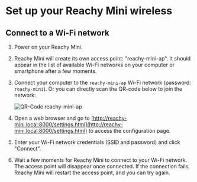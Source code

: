 # Set up your Reachy Mini wireless

## Connect to a Wi-Fi network

1. Power on your Reachy Mini.
2. Reachy Mini will create its own access point: "reachy-mini-ap". It should appear in the list of available Wi-Fi networks on your computer or smartphone after a few moments.
3. Connect your computer to the `reachy-mini-ap` Wi-Fi network (password: `reachy-mini`). Or you can directly scan the QR-code below to join the network:

   ![QR-Code reachy-mini-ap](./assets/qrcode-ap.png)

4. Open a web browser and go to [http://reachy-mini.local:8000/settings.html](http://reachy-mini.local:8000/settings.html) to access the configuration page.
5. Enter your Wi-Fi network credentials (SSID and password) and click "Connect".
6. Wait a few moments for Reachy Mini to connect to your Wi-Fi network. The access point will disappear once connected. If the connection fails, Reachy Mini will restart the access point, and you can try again.
